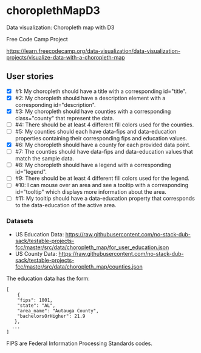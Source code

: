 # choroplethMapD3
Data visualization: Choropleth map with D3

Free Code Camp Project

https://learn.freecodecamp.org/data-visualization/data-visualization-projects/visualize-data-with-a-choropleth-map

## User stories
- [x] #1: My choropleth should have a title with a corresponding id="title".
- [x] #2: My choropleth should have a description element with a corresponding id="description".
- [x] #3: My choropleth should have counties with a corresponding class="county" that represent the data.
- [ ] #4: There should be at least 4 different fill colors used for the counties.
- [ ] #5: My counties should each have data-fips and data-education properties containing their corresponding fips and education values.
- [x] #6: My choropleth should have a county for each provided data point.
- [ ] #7: The counties should have data-fips and data-education values that match the sample data.
- [ ] #8: My choropleth should have a legend with a corresponding id="legend".
- [ ] #9: There should be at least 4 different fill colors used for the legend.
- [ ] #10: I can mouse over an area and see a tooltip with a corresponding id="tooltip" which displays more information about the area.
- [ ] #11: My tooltip should have a data-education property that corresponds to the data-education of the active area.

### Datasets
- US Education Data: https://raw.githubusercontent.com/no-stack-dub-sack/testable-projects-fcc/master/src/data/choropleth_map/for_user_education.json
- US County Data: https://raw.githubusercontent.com/no-stack-dub-sack/testable-projects-fcc/master/src/data/choropleth_map/counties.json

The education data has the form:

    [
	    {
        "fips": 1001,
        "state": "AL",
        "area_name": "Autauga County",
        "bachelorsOrHigher": 21.9
       },
      ...
    ]

FIPS are Federal Information Processing Standards codes.
